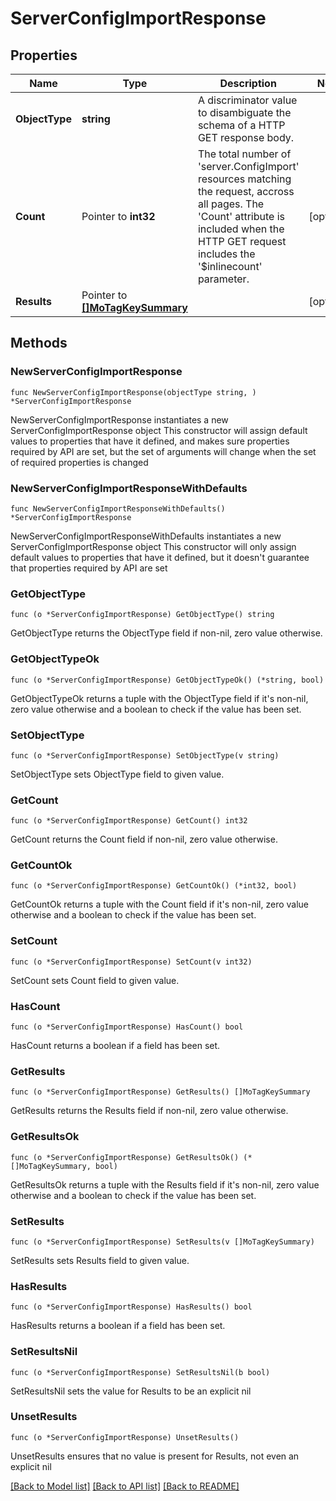 # ServerConfigImportResponse

## Properties

Name | Type | Description | Notes
------------ | ------------- | ------------- | -------------
**ObjectType** | **string** | A discriminator value to disambiguate the schema of a HTTP GET response body. | 
**Count** | Pointer to **int32** | The total number of &#39;server.ConfigImport&#39; resources matching the request, accross all pages. The &#39;Count&#39; attribute is included when the HTTP GET request includes the &#39;$inlinecount&#39; parameter. | [optional] 
**Results** | Pointer to [**[]MoTagKeySummary**](MoTagKeySummary.md) |  | [optional] 

## Methods

### NewServerConfigImportResponse

`func NewServerConfigImportResponse(objectType string, ) *ServerConfigImportResponse`

NewServerConfigImportResponse instantiates a new ServerConfigImportResponse object
This constructor will assign default values to properties that have it defined,
and makes sure properties required by API are set, but the set of arguments
will change when the set of required properties is changed

### NewServerConfigImportResponseWithDefaults

`func NewServerConfigImportResponseWithDefaults() *ServerConfigImportResponse`

NewServerConfigImportResponseWithDefaults instantiates a new ServerConfigImportResponse object
This constructor will only assign default values to properties that have it defined,
but it doesn't guarantee that properties required by API are set

### GetObjectType

`func (o *ServerConfigImportResponse) GetObjectType() string`

GetObjectType returns the ObjectType field if non-nil, zero value otherwise.

### GetObjectTypeOk

`func (o *ServerConfigImportResponse) GetObjectTypeOk() (*string, bool)`

GetObjectTypeOk returns a tuple with the ObjectType field if it's non-nil, zero value otherwise
and a boolean to check if the value has been set.

### SetObjectType

`func (o *ServerConfigImportResponse) SetObjectType(v string)`

SetObjectType sets ObjectType field to given value.


### GetCount

`func (o *ServerConfigImportResponse) GetCount() int32`

GetCount returns the Count field if non-nil, zero value otherwise.

### GetCountOk

`func (o *ServerConfigImportResponse) GetCountOk() (*int32, bool)`

GetCountOk returns a tuple with the Count field if it's non-nil, zero value otherwise
and a boolean to check if the value has been set.

### SetCount

`func (o *ServerConfigImportResponse) SetCount(v int32)`

SetCount sets Count field to given value.

### HasCount

`func (o *ServerConfigImportResponse) HasCount() bool`

HasCount returns a boolean if a field has been set.

### GetResults

`func (o *ServerConfigImportResponse) GetResults() []MoTagKeySummary`

GetResults returns the Results field if non-nil, zero value otherwise.

### GetResultsOk

`func (o *ServerConfigImportResponse) GetResultsOk() (*[]MoTagKeySummary, bool)`

GetResultsOk returns a tuple with the Results field if it's non-nil, zero value otherwise
and a boolean to check if the value has been set.

### SetResults

`func (o *ServerConfigImportResponse) SetResults(v []MoTagKeySummary)`

SetResults sets Results field to given value.

### HasResults

`func (o *ServerConfigImportResponse) HasResults() bool`

HasResults returns a boolean if a field has been set.

### SetResultsNil

`func (o *ServerConfigImportResponse) SetResultsNil(b bool)`

 SetResultsNil sets the value for Results to be an explicit nil

### UnsetResults
`func (o *ServerConfigImportResponse) UnsetResults()`

UnsetResults ensures that no value is present for Results, not even an explicit nil

[[Back to Model list]](../README.md#documentation-for-models) [[Back to API list]](../README.md#documentation-for-api-endpoints) [[Back to README]](../README.md)



